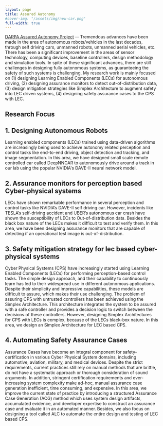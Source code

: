 ```yaml
---
layout: page
title: Assured Autonomy
#cover-img: "/assets/img/new-car.png"
full-width: true
---
```


[DARPA Assured Autonomy Project](https://www.darpa.mil/program/assured-autonomy) -- Tremendous advances have been made in the area of autonomous robots/vehicles in the last decades, through self driving cars, unmanned robots, unmanned aerial vehicles, etc. There has been a significant improvement in the areas of sensor technology, computing devices, baseline controllers, design methodology and simulation tools. In spite of these significant advances, there are still challenges in designing fully autonomous systems, as guaranteeing the safety of such systems is challenging. My research work is mainly focused on (1) designing Learning Enabled Components (LECs) for autonomous driving, (2) designing assurance monitors to detect out-of-distribution data, (3) design mitigation strategies like Simplex Architecture to augment safety into LEC driven systems, (4) designing safety assurance cases to the CPS with LEC.

## Research Focus

## 1. Designing Autonomous Robots
Learning enabled components (LECs) trained using data-driven algorithms are increasingly being used to achieve autonomy related perception and control tasks like end-to-end driving, object detection and tracking, and image segmentation. In this area, we have designed small scale remote controlled car called DeepNNCAR to autonomously drive around a track in our lab using the popular NVIDIA's DAVE-II neural network model.


## 2. Assurance monitors for perception based Cyber-physical systems
LECs have shown remarkable performance in several perception and control tasks like NVIDIA’s DAVE-II self driving car. However, incidents like TESLA’s self-driving accident and UBER’s autonomous car crash have shown the susceptibility of LECs to Out-of-distribution data. Besides the black box nature of the LECs makes it difficult to test and verify them. In this area, we have been designing assurance monitors that are capable of detecting if an operational test image is out-of-distribution.

## 3. Safety mitigation strategy for lec based cyber-physical systems
Cyber Physical Systems (CPS) have increasingly started using Learning Enabled Components (LECs) for performing perception-based control tasks. The simple design approach, and their capability to continuously learn has led to their widespread use in different autonomous applications. Despite their simplicity and impressive capabilities, these models are difficult to assure, which makes their use challenging. The problem of assuring CPS with untrusted controllers has been achieved using the Simplex Architecture. This architecture integrates the system to be assured with a safe controller and provides a decision logic to switch between the decisions of these controllers. However, designing Simplex Architectures for CPS with LECs is complex, because of the LECs black-box nature. In this area, we design an Simplex Architecture for LEC based CPS.

## 4. Automating Safety Assurance Cases
Assurance Cases have become an integral component for safety-certification in various Cyber Physical System domains, including automotive, aviation, military, and medical devices. Despite the strict requirements, current practices still rely on manual methods that are brittle, do not have a systematic approach or thorough consideration of sound arguments. In addition, stringent certification requirements and ever-increasing system complexity make ad-hoc, manual assurance case generation inefficient, time consuming, and expensive. In this area, we improve the current state of practice by introducing a structured Assurance Case Generation (ACG) method which uses system design artifacts, accumulated evidence, and developer expertise to construct an assurance case and evaluate it in an automated manner. Besides, we also focus on designing a tool called ALC to automate the entire design and testing of LEC based CPS.

